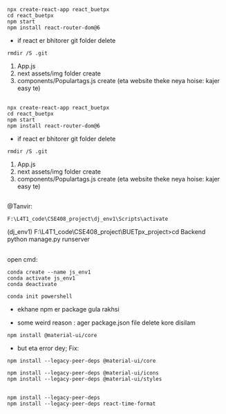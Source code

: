 ##

```
npx create-react-app react_buetpx
cd react_buetpx
npm start
npm install react-router-dom@6
```

* if react er bhitorer git folder delete 
```
rmdir /S .git
```

1. App.js 
2. next assets/img folder create 
3. components/Populartags.js create (eta website theke neya hoise: kajer easy te)
##

```
npx create-react-app react_buetpx
cd react_buetpx
npm start
npm install react-router-dom@6
```

* if react er bhitorer git folder delete 
```
rmdir /S .git
```

1. App.js 
2. next assets/img folder create 
3. components/Populartags.js create (eta website theke neya hoise: kajer easy te)

##
@Tanvir: 


```
F:\L4T1_code\CSE408_project\dj_env1\Scripts\activate

```
(dj_env1) F:\L4T1_code\CSE408_project\BUETpx_project>cd Backend
python manage.py runserver

##
open cmd: 
```
conda create --name js_env1
conda activate js_env1
conda deactivate

conda init powershell
```
* ekhane npm er package gula rakhsi 

* some weird reason : ager package.json file delete kore disilam
```
npm install @material-ui/core
```
* but eta error dey; 
Fix: 
```
npm install --legacy-peer-deps @material-ui/core
```


```
npm install --legacy-peer-deps @material-ui/icons
npm install --legacy-peer-deps @material-ui/styles
```


##

```
npm install --legacy-peer-deps 
npm install --legacy-peer-deps react-time-format
```